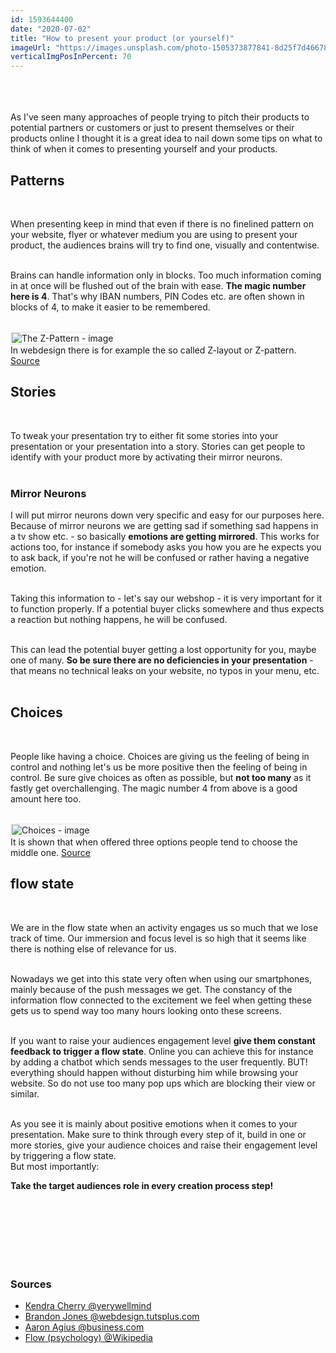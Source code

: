 ```yaml
---
id: 1593644400
date: "2020-07-02"
title: "How to present your product (or yourself)"
imageUrl: "https://images.unsplash.com/photo-1505373877841-8d25f7d46678?ixlib=rb-1.2.1&ixid=eyJhcHBfaWQiOjEyMDd9&auto=format&fit=crop&w=1300&q=80"
verticalImgPosInPercent: 70
---
```

<br />
<br />
<br />
As I've seen many approaches of people trying to pitch their products to potential partners or customers or just to present themselves or their products online I thought it is a great idea to nail down some tips on what to think of when it comes to presenting yourself and your products.

## Patterns
<br/>

When presenting keep in mind that even if there is no finelined pattern on your website, flyer or whatever medium you are using to present your product, the audiences brains will try to find one, visually and contentwise.<br /><br />

Brains can handle information only in blocks. Too much information coming in at once will be flushed out of the brain with ease. **The magic number here is 4**. That's why IBAN numbers, PIN Codes etc. are often shown in blocks of 4, to make it easier to be remembered.<br /><br />

<img style="border: 2px solid #efefef;" src="https://cdn.tutsplus.com/webdesign/uploads/legacy/004_Z_Layout/3.jpg" alt="The Z-Pattern - image" />

<figcaption>In webdesign there is for example the so called Z-layout or Z-pattern. <a href="https://webdesign.tutsplus.com/articles/understanding-the-z-layout-in-web-design--webdesign-28">Source</a></figcaption>

## Stories
<br />

To tweak your presentation try to either fit some stories into your presentation or your presentation into a story. Stories can get people to identify with your product more by activating their mirror neurons.<br /><br />

### Mirror Neurons

I will put mirror neurons down very specific and easy for our purposes here. Because of mirror neurons we are getting sad if something sad happens in a tv show etc. - so basically **emotions are getting mirrored**. This works for actions too, for instance if somebody asks you how you are he expects you to ask back, if you're not he will be confused or rather having a negative emotion.<br /><br />

Taking this information to - let's say our webshop - it is very important for it to function properly. If a potential buyer clicks somewhere and thus expects a reaction but nothing happens, he will be confused.<br /><br />

This can lead the potential buyer getting a lost opportunity for you, maybe one of many. **So be sure there are no deficiencies in your presentation** - that means no technical leaks on your website, no typos in your menu, etc.<br /><br />

## Choices
<br />

People like having a choice. Choices are giving us the feeling of being in control and nothing let's us be more positive then the feeling of being in control. Be sure give choices as often as possible, but **not too many** as it fastly get overchallenging. The magic number 4 from above is a good amount here too.<br /><br />

<img style="border: 2px solid #efefef;" src="https://img.business.com/custom/of=png/aHR0cDovL3d3dy5idXNpbmVzcy5jb20vaW1hZ2VzL2NvbnRlbnQvNTY5LzY3MzQzMzI4N2IxZmI3YWI4ZTc5OS9hYXJvbjQuNzQyYnk2MjcucG5nIDc0Mnc=" alt="Choices - image" />

<figcaption>It is shown that when offered three options people tend to choose the middle one. <a href="https://www.business.com/articles/the-psychology-of-choice-and-how-your-startup-can-leverage-it/">Source</a></figcaption>

## flow state
<br />

We are in the flow state when an activity engages us so much that we lose track of time. Our immersion and focus level is so high that it seems like there is nothing else of relevance for us.<br /><br />

Nowadays we get into this state very often when using our smartphones, mainly because of the push messages we get. The constancy of the information flow connected to the excitement we feel when getting these gets us to spend way too many hours looking onto these screens.<br /><br />

If you want to raise your audiences engagement level **give them constant feedback to trigger a flow state**. Online you can achieve this for instance by adding a chatbot which sends messages to the user frequently. BUT! everything should happen without disturbing him while browsing your website. So do not use too many pop ups which are blocking their view or similar.<br /><br />

As you see it is mainly about positive emotions when it comes to your presentation. Make sure to think through every step of it, build in one or more stories, give your audience choices and raise their engagement level by triggering a flow state.<br />
But most importantly:

**Take the target audiences role in every creation process step!**

<br /><br /><br /><br /><br /><br />

### Sources

* [Kendra Cherry @yerywellmind](https://www.verywellmind.com/what-is-short-term-memory-2795348)
* [Brandon Jones @webdesign.tutsplus.com](https://webdesign.tutsplus.com/articles/understanding-the-z-layout-in-web-design--webdesign-28)
* [Aaron Agius @business.com](https://www.business.com/articles/the-psychology-of-choice-and-how-your-startup-can-leverage-it/)
* [Flow (psychology) @Wikipedia](https://en.wikipedia.org/wiki/Flow_(psychology))